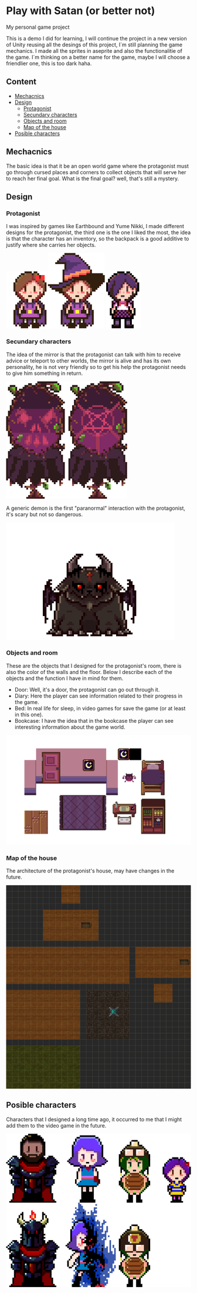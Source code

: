 # Play with Satan (or better not)
My personal game project

This is a demo I did for learning, I will continue the project in a new version of Unity reusing all the desings of this project, I´m still planning the game mechanics.
I made all the sprites in aseprite and also the functionalitie of the game. I´m thinking on a better name for the game, maybe I will choose a friendlier one, this is too dark haha.

## Content

- [Mechacnics](#mechacnics)
- [Design](#design)
    - [Protagonist](#protagonist)
    - [Secundary characters](#secundary-characters)
    - [Objects and room](#objects-and-room)
    - [Map of the house](#map-of-the-house)
- [Posible characters](#posible-characters)

## Mechacnics
The basic idea is that it be an open world game where the protagonist must go through cursed places and corners to collect objects that will serve her to reach her final goal.
What is the final goal? well, that's still a mystery.

## Design

### Protagonist
I was inspired by games like Earthbound and Yume Nikki, I made different designs for the protagonist, the third one is the one I liked the most, the idea is that the character has an inventory, so the backpack is a good additive to justify where she carries her objects.

![protagonist1](img/Prota.gif) ![protagonist2](img/Prota2.gif) ![protagonist3](img/Prota3.gif)

### Secundary characters
The idea of the mirror is that the protagonist can talk with him to receive advice or teleport to other worlds, the mirror is alive and has its own personality, he is not very friendly so to get his help the protagonist needs to give him something in return.

![mirror](img/Mirror.png)

A generic demon is the first "paranormal" interaction with the protagonist, it's scary but not so dangerous.

![normal demon](img/NormalDemon.png)

### Objects and room
These are the objects that I designed for the protagonist's room, there is also the color of the walls and the floor.
Below I describe each of the objects and the function I have in mind for them.
- Door: Well, it's a door, the protagonist can go out through it.
- Diary: Here the player can see information related to their progress in the game.
- Bed: In real life for sleep, in video games for save the game (or at least in this one).
- Bookcase: I have the idea that in the bookcase the player can see interesting information about the game world.

![objects](img/Objects.png)

### Map of the house
The architecture of the protagonist's house, may have changes in the future.

![prota house](img/ProtaHouse.png)

## Posible characters
Characters that I designed a long time ago, it occurred to me that I might add them to the video game in the future.

![party](img/party.png)

